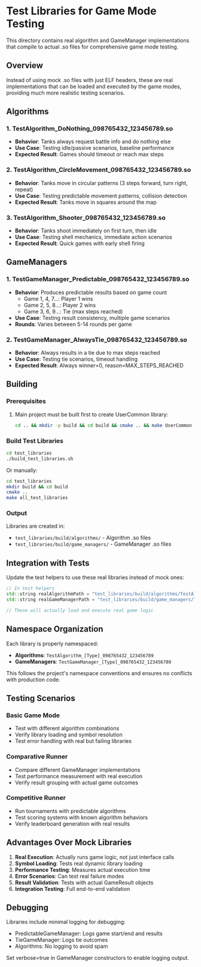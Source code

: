 # Test Libraries for Game Mode Testing

This directory contains real algorithm and GameManager implementations that compile to actual .so files for comprehensive game mode testing.

## Overview

Instead of using mock .so files with just ELF headers, these are real implementations that can be loaded and executed by the game modes, providing much more realistic testing scenarios.

## Algorithms

### 1. TestAlgorithm_DoNothing_098765432_123456789.so
- **Behavior**: Tanks always request battle info and do nothing else
- **Use Case**: Testing idle/passive scenarios, baseline performance
- **Expected Result**: Games should timeout or reach max steps

### 2. TestAlgorithm_CircleMovement_098765432_123456789.so  
- **Behavior**: Tanks move in circular patterns (3 steps forward, turn right, repeat)
- **Use Case**: Testing predictable movement patterns, collision detection
- **Expected Result**: Tanks move in squares around the map

### 3. TestAlgorithm_Shooter_098765432_123456789.so
- **Behavior**: Tanks shoot immediately on first turn, then idle
- **Use Case**: Testing shell mechanics, immediate action scenarios
- **Expected Result**: Quick games with early shell firing

## GameManagers

### 1. TestGameManager_Predictable_098765432_123456789.so
- **Behavior**: Produces predictable results based on game count
  - Game 1, 4, 7...: Player 1 wins
  - Game 2, 5, 8...: Player 2 wins  
  - Game 3, 6, 9...: Tie (max steps reached)
- **Use Case**: Testing result consistency, multiple game scenarios
- **Rounds**: Varies between 5-14 rounds per game

### 2. TestGameManager_AlwaysTie_098765432_123456789.so
- **Behavior**: Always results in a tie due to max steps reached
- **Use Case**: Testing tie scenarios, timeout handling
- **Expected Result**: Always winner=0, reason=MAX_STEPS_REACHED

## Building

### Prerequisites
1. Main project must be built first to create UserCommon library:
   ```bash
   cd .. && mkdir -p build && cd build && cmake .. && make UserCommon
   ```

### Build Test Libraries
```bash
cd test_libraries
./build_test_libraries.sh
```

Or manually:
```bash
cd test_libraries
mkdir build && cd build
cmake ..
make all_test_libraries
```

### Output
Libraries are created in:
- `test_libraries/build/algorithms/` - Algorithm .so files
- `test_libraries/build/game_managers/` - GameManager .so files

## Integration with Tests

Update the test helpers to use these real libraries instead of mock ones:

```cpp
// In test helpers
std::string realAlgorithmPath = "test_libraries/build/algorithms/TestAlgorithm_DoNothing_098765432_123456789.so";
std::string realGameManagerPath = "test_libraries/build/game_managers/TestGameManager_Predictable_098765432_123456789.so";

// These will actually load and execute real game logic
```

## Namespace Organization

Each library is properly namespaced:
- **Algorithms**: `TestAlgorithm_[Type]_098765432_123456789`
- **GameManagers**: `TestGameManager_[Type]_098765432_123456789`

This follows the project's namespace conventions and ensures no conflicts with production code.

## Testing Scenarios

### Basic Game Mode
- Test with different algorithm combinations
- Verify library loading and symbol resolution
- Test error handling with real but failing libraries

### Comparative Runner
- Compare different GameManager implementations
- Test performance measurement with real execution
- Verify result grouping with actual game outcomes

### Competitive Runner  
- Run tournaments with predictable algorithms
- Test scoring systems with known algorithm behaviors
- Verify leaderboard generation with real results

## Advantages Over Mock Libraries

1. **Real Execution**: Actually runs game logic, not just interface calls
2. **Symbol Loading**: Tests real dynamic library loading
3. **Performance Testing**: Measures actual execution time
4. **Error Scenarios**: Can test real failure modes
5. **Result Validation**: Tests with actual GameResult objects
6. **Integration Testing**: Full end-to-end validation

## Debugging

Libraries include minimal logging for debugging:
- PredictableGameManager: Logs game start/end and results
- TieGameManager: Logs tie outcomes
- Algorithms: No logging to avoid spam

Set verbose=true in GameManager constructors to enable logging output.